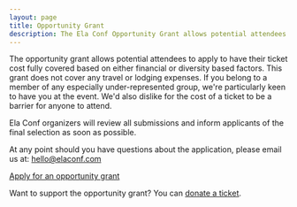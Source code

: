 ```yaml
---
layout: page
title: Opportunity Grant
description: The Ela Conf Opportunity Grant allows potential attendees to apply to have their ticket cost fully covered based on either financial or diversity based factors.
---
```


The opportunity grant allows potential attendees to apply to have their ticket cost fully covered based on either financial or diversity based factors. This grant does not cover any travel or lodging expenses. If you belong to a member of any especially under-represented group, we're particularly keen to have you at the event. We'd also dislike for the cost of a ticket to be a barrier for anyone to attend.

Ela Conf organizers will review all submissions and inform applicants of the final selection as soon as possible.

At any point should you have questions about the application, please email us at: [hello@elaconf.com](mailto:hello@elaconf.com)

<a href="https://goo.gl/forms/CR3VsFkk7ijeBuu63" class="button">Apply for an opportunity grant</a>

Want to support the opportunity grant? You can [donate a ticket](/donate-a-ticket/).
